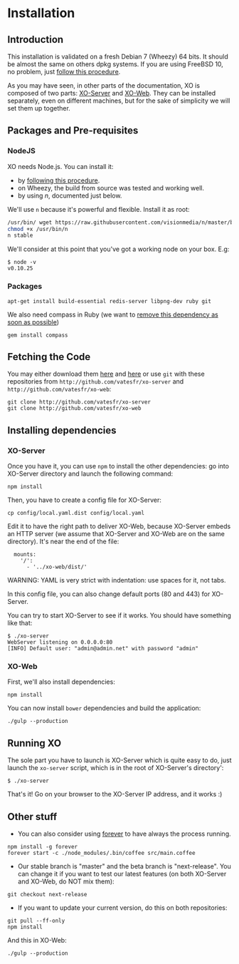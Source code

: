 # Installation

## Introduction

This installation is validated on a fresh Debian 7 (Wheezy) 64 bits. It should be almost the same on others dpkg systems. If you are using FreeBSD 10, no problem, just [follow this procedure](./installation_freebsd.md).

As you may have seen, in other parts of the documentation, XO is composed of two parts: [XO-Server](https://github.com/vatesfr/xo-server/) and [XO-Web](https://github.com/vatesfr/xo-web/). They can be installed separately, even on different machines, but for the sake of simplicity we will set them up together.

## Packages and Pre-requisites

### NodeJS

XO needs Node.js. You can install it:
- by [following this procedure](https://github.com/joyent/node/wiki/Installing-Node.js-via-package-manager). 
- on Wheezy, the build from source was tested and working well. 
- by using *n*, documented just below.

We'll use `n` because it's powerful and flexible. Install it as root:

```bash
/usr/bin/ wget https://raw.githubusercontent.com/visionmedia/n/master/bin/n
chmod +x /usr/bin/n
n stable
```
We'll consider at this point that you've got a working node on your box. E.g:

```
$ node -v
v0.10.25
```

### Packages


```
apt-get install build-essential redis-server libpng-dev ruby git
```

We also need compass in Ruby (we want to [remove this dependency as soon as possible](https://github.com/vatesfr/xo-web/issues/44))

```
gem install compass
```

## Fetching the Code

You may either download them [here](https://github.com/vatesfr/xo-server/archive/master.zip) and [here](https://github.com/vatesfr/xo-web/archive/master.zip) or use `git` with these repositories from `http://github.com/vatesfr/xo-server` and `http://github.com/vatesfr/xo-web`:

```
git clone http://github.com/vatesfr/xo-server
git clone http://github.com/vatesfr/xo-web
```

## Installing dependencies

### XO-Server

Once you have it, you can use `npm` to install the other dependencies: go into XO-Server directory and launch the following command:

```
npm install
```

Then, you have to create a config file for XO-Server:

```
cp config/local.yaml.dist config/local.yaml
```

Edit it to have the right path to deliver XO-Web, because XO-Server embeds an HTTP server (we assume that XO-Server and XO-Web are on the same directory). It's near the end of the file:

```
  mounts:
    '/':
      - '../xo-web/dist/'
```
WARNING: YAML is very strict with indentation: use spaces for it, not tabs.

In this config file, you can also change default ports (80 and 443) for XO-Server.

You can try to start XO-Server to see if it works. You should have something like that:

```
$ ./xo-server
WebServer listening on 0.0.0.0:80
[INFO] Default user: "admin@admin.net" with password "admin"
```
### XO-Web

First, we'll also install dependencies:

```
npm install
```

You can now install `bower` dependencies and build the application:

```
./gulp --production
```

## Running XO

The sole part you have to launch is XO-Server which is quite easy to do, just launch the `xo-server` script, which is in the root of XO-Server's directory':

```
$ ./xo-server
```
That's it! Go on your browser to the XO-Server IP address, and it works :)

## Other stuff

- You can also consider using [forever](https://github.com/nodejitsu/forever) to have always the process running.

```
npm install -g forever
forever start -c ./node_modules/.bin/coffee src/main.coffee
```

- Our stable branch is "master" and the beta branch is "next-release". You can change it if you want to test our latest features (on both XO-Server and XO-Web, do NOT mix them):

```
git checkout next-release
```
- If you want to update your current version, do this on both repositories:

```
git pull --ff-only
npm install
```

And this in XO-Web:

```
./gulp --production
```
